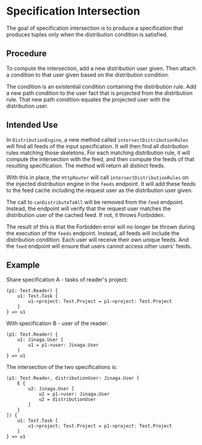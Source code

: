 # Specification Intersection

The goal of specification intersection is to produce a specification that produces tuples only when the distribution condition is satisfied.

## Procedure

To compute the intersection, add a new distribution user given. Then attach a condition to that user given based on the distribution condition.

The condition is an existential condition containing the distribution rule. Add a new path condition to the user fact that is projected from the distribution rule. That new path condition equates the projected user with the distribution user.

## Intended Use

In `DistributionEngine`, a new method called `intersectDistributionRules` will find all feeds of the input specification. It will then find all distribution rules matching those skeletons. For each matching distribution rule, it will compute the intersection with the feed, and then compute the feeds of that resulting specification. The method will return all distinct feeds.

With this in place, the `HttpRouter` will call `intersectDistributionRules` on the injected distribution engine in the `feeds` endpoint. It will add these feeds to the feed cache including the request user as the distribution user given.

The call to `canDistributeToAll` will be removed from the `feed` endpoint. Instead, the endpoint will verify that the request user matches the distribution user of the cached feed. If not, it throws Forbidden.

The result of this is that the Forbidden error will no longer be thrown during the execution of the `feeds` endpoint. Instead, all feeds will include the distribution condition. Each user will receive their own unique feeds. And the `feed` endpoint will ensure that users cannot access other users' feeds.

## Example

Share specification A - tasks of reader's project:

```factual
(p1: Test.Reader) {
    u1: Test.Task [
        u1->project: Test.Project = p1->project: Test.Project
    ]
} => u1
```

With specification B - user of the reader:

```factual
(p1: Test.Reader) {
    u1: Jinaga.User [
        u1 = p1->user: Jinaga.User
    ]
} => u1
```

The intersection of the two specifications is:

```factual
(p1: Test.Reader, distributionUser: Jinaga.User [
    E {
        u2: Jinaga.User [
            u2 = p1->user: Jinaga.User
            u2 = distributionUser
        ]
    }
]) {
    u1: Test.Task [
        u1->project: Test.Project = p1->project: Test.Project
    ]
} => u1
```
